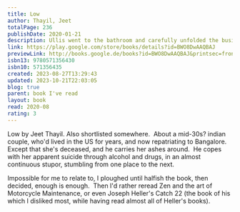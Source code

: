 ```yaml
---
title: Low
author: Thayil, Jeet
totalPage: 236
publishDate: 2020-01-21
description: Ullis went to the bathroom and carefully unfolded the business card and placed it on the sink. Then he rolled up a note and snorted the last of his wife's ashes.Following the death of his wife, Dominic Ullis escapes to Bombay in search of oblivion and a dangerous new drug, Meow Meow. So begins a glorious weekend of misadventure as he tours the teeming, kaleidoscopic city from its sleek eyries of high-capital to the piss-stained streets, encountering a cast with their own stories to tell, but none of whom Ullis - his faculties ever distorted - is quite sure he can trust.Heady, heartbroken and heartfelt, Low is a blazing joyride through the darklands of grief towards obliteration - and, perhaps, epiphany.'Jeet Thayil delights not just in pushing the bounds of possibility, but in smashing them to smithereens.' John Burnside
link: https://play.google.com/store/books/details?id=BWO8DwAAQBAJ
previewLink: http://books.google.de/books?id=BWO8DwAAQBAJ&printsec=frontcover&dq=Jeet+Thayil,+Low&hl=&as_pt=BOOKS&cd=1&source=gbs_api
isbn13: 9780571356430
isbn10: 571356435
created: 2023-08-27T13:29:43
updated: 2023-10-21T22:03:05
blog: true
parent: book I've read
layout: book
read: 2020-08
rating: 3
---
```


Low by Jeet Thayil. Also shortlisted somewhere.  About a mid-30s? indian couple, who'd lived in the US for years, and now repatriating to Bangalore.  Except that she's deceased, and he carries her ashes around.  He copes with her apparent suicide through alcohol and drugs, in an almost continuous stupor, stumbling from one place to the next.  

Impossible for me to relate to, I ploughed until halfish the book, then decided, enough is enough.  Then I'd rather reread Zen and the art of Motorcycle Maintenance, or even Joseph Heller's Catch 22 (the book of his which I disliked most, while having read almost all of Heller's books).
